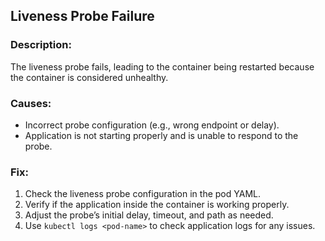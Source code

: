 ## Liveness Probe Failure

### Description:
The liveness probe fails, leading to the container being restarted because the container is considered unhealthy.

### Causes:
- Incorrect probe configuration (e.g., wrong endpoint or delay).
- Application is not starting properly and is unable to respond to the probe.

### Fix:
1. Check the liveness probe configuration in the pod YAML.
2. Verify if the application inside the container is working properly.
3. Adjust the probe’s initial delay, timeout, and path as needed.
4. Use `kubectl logs <pod-name>` to check application logs for any issues.
